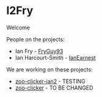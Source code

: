 # l2Fry
Welcome

People on the projects:
- Ian Fry - [FryGuy93](https://github.com/FryGuy93/)
- Ian Harcourt-Smith - [IanEarnest](https://github.com/IanEarnest/)

We are working on these projects:
- [zoo-clicker-ian2](https://github.com/I2Fry/zoo-clicker-ian2) - TESTING
- [zoo-clicker](https://github.com/FryGuy93/zoo-clicker) - TO BE CHANGED


<!--

**Here are some ideas to get you started:**

🙋‍♀️ A short introduction - what is your organization all about?
🌈 Contribution guidelines - how can the community get involved?
👩‍💻 Useful resources - where can the community find your docs? Is there anything else the community should know?
🍿 Fun facts - what does your team eat for breakfast?
🧙 Remember, you can do mighty things with the power of [Markdown](https://docs.github.com/github/writing-on-github/getting-started-with-writing-and-formatting-on-github/basic-writing-and-formatting-syntax)
-->
